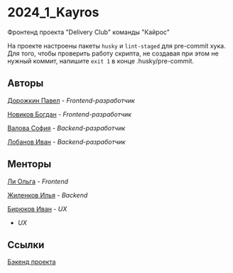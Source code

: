 # 2024_1_Kayros
Фронтенд проекта "Delivery Club" команды "Кайрос"

На проекте настроены пакеты ```husky``` и ```lint-staged``` для pre-commit хука.
Для того, чтобы проверить работу скрипта, не создавая при этом не нужный коммит, напишите ```exit 1``` в конце .husky/pre-commit.

## Авторы

[Дорожкин Павел](https://github.com/Skotyty) - _Frontend-разработчик_

[Новиков Богдан](https://github.com/novakf) - _Frontend-разработчик_

[Валова София](https://github.com/ssofiica) - _Backend-разработчик_

[Лобанов Иван](https://github.com/cantylv) - _Backend-разработчик_

## Менторы

[Ли Ольга](https://github.com/AnnSkay) - _Frontend_

[Жиленков Илья](https://github.com/ilyushkaaa) - _Backend_

[Бирюков Иван](https://github.com/ilyushkaaa) - _UX_

 - _UX_

## Ссылки
[Бэкенд проекта](https://github.com/go-park-mail-ru/2024_1_Kayros)
